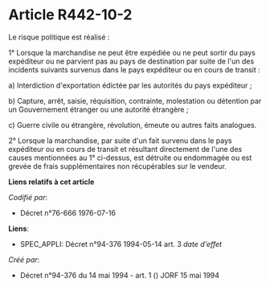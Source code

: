 # Article R442-10-2

Le risque politique est réalisé :

1° Lorsque la marchandise ne peut être expédiée ou ne peut sortir du pays expéditeur ou ne parvient pas au pays de
destination par suite de l'un des incidents suivants survenus dans le pays expéditeur ou en cours de transit :

a) Interdiction d'exportation édictée par les autorités du pays expéditeur ;

b) Capture, arrêt, saisie, réquisition, contrainte, molestation ou détention par un Gouvernement étranger ou une autorité
étrangère ;

c) Guerre civile ou étrangère, révolution, émeute ou autres faits analogues.

2° Lorsque la marchandise, par suite d'un fait survenu dans le pays expéditeur ou en cours de transit et résultant
directement de l'une des causes mentionnées au 1° ci-dessus, est détruite ou endommagée ou est grevée de frais
supplémentaires non récupérables sur le vendeur.

**Liens relatifs à cet article**

_Codifié par_:

  - Décret n°76-666 1976-07-16

**Liens**:

  - SPEC_APPLI: Décret n°94-376 1994-05-14 art. 3 *date d'effet*

_Créé par_:

  - Décret n°94-376 du 14 mai 1994 - art. 1 () JORF 15 mai 1994
